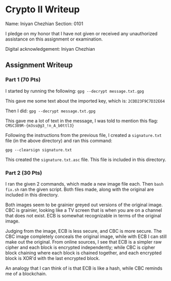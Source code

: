# Crypto II Writeup

Name: Iniyan Chezhian
Section: 0101

I pledge on my honor that I have not given or received any unauthorized
assistance on this assignment or examination.

Digital acknowledgement: Iniyan Chezhian

## Assignment Writeup

### Part 1 (70 Pts)
I started by running the following:
`gpg --decrypt message.txt.gpg`

This gave me some text about the imported key, which is: `2CDD23F9C7D32E64`

Then I did:
`gpg --decrypt message.txt.gpg`

This gave me a lot of text in the message, I was told to mention this flag: `CMSC389R-{m3ss@g3_!n_A_b0ttl3}`

Following the instructions from the previous file, I created a `signature.txt` file (in the above directory) and ran this command:

`gpg --clearsign signature.txt`

This created the `signature.txt.asc` file. This file is included in this directory.

### Part 2 (30 Pts)
I ran the given 2 commands, which made a new image file each. Then `bash fix.sh` ran the given script. Both files made, along with the original are included in this directory.

Both images seem to be grainier greyed out versions of the original image. CBC is grainier, looking like a TV screen that is when you are on a channel that does not exist. ECB is somewhat recognizable in terms of the original image.

Judging from the image, ECB is less secure, and CBC is more secure. The CBC image completely conceals the original image, while with ECB I can still make out the original. From online sources, I see that ECB is a simpler raw cipher and each block is encrypted independently; while CBC is cipher block chaining where each block is chained together, and each encrypted block is XOR'd with the last encrypted block.

An analogy that I can think of is that ECB is like a hash, while CBC reminds me of a blockchain.
